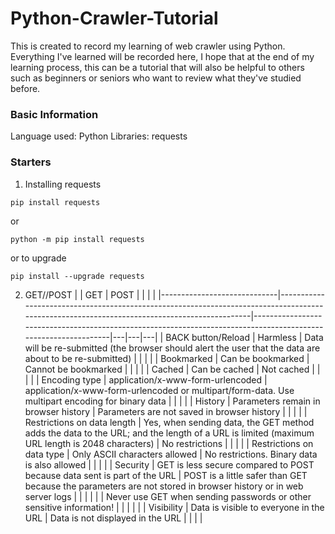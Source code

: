# Python-Crawler-Tutorial

This is created to record my learning of web crawler using Python. Everything I've learned will be recorded here, I hope that at the end of my learning process, this can be a tutorial that will also be helpful to others such as beginners or seniors who want to review what they've studied before.

### Basic Information ###
Language used: Python
Libraries: requests

### Starters ###
1. Installing requests

```text
pip install requests
```
or
```text
python -m pip install requests
```
or to upgrade
```text
pip install --upgrade requests
```

2. GET//POST
|                             | GET                                                                                                                                         | POST                                                                                                           |   |   |   |
|-----------------------------|---------------------------------------------------------------------------------------------------------------------------------------------|----------------------------------------------------------------------------------------------------------------|---|---|---|
| BACK button/Reload          | Harmless                                                                                                                                    | Data will be re-submitted (the browser should alert the user that the data are about to be re-submitted)       |   |   |   |
| Bookmarked                  | Can be bookmarked                                                                                                                           | Cannot be bookmarked                                                                                           |   |   |   |
| Cached                      | Can be cached                                                                                                                               | Not cached                                                                                                     |   |   |   |
| Encoding type               | application/x-www-form-urlencoded                                                                                                           | application/x-www-form-urlencoded or multipart/form-data. Use multipart encoding for binary data               |   |   |   |
| History                     | Parameters remain in browser history                                                                                                        | Parameters are not saved in browser history                                                                    |   |   |   |
| Restrictions on data length | Yes, when sending data, the GET method adds the data to the URL; and the length of a URL is limited (maximum URL length is 2048 characters) | No restrictions                                                                                                |   |   |   |
| Restrictions on data type   | Only ASCII characters allowed                                                                                                               | No restrictions. Binary data is also allowed                                                                   |   |   |   |
| Security                    | GET is less secure compared to POST because data sent is part of the URL                                                                    | POST is a little safer than GET because the parameters are not stored in browser history or in web server logs |   |   |   |
|                             | Never use GET when sending passwords or other sensitive information!                                                                        |                                                                                                                |   |   |   |
| Visibility                  | Data is visible to everyone in the URL                                                                                                      | Data is not displayed in the URL                                                                               |   |   |   |
